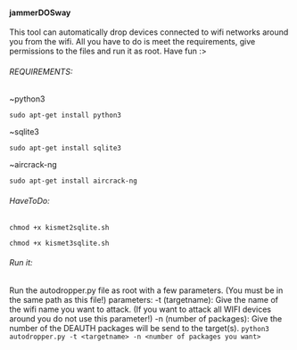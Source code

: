 
#### jammerDOSway
This tool can automatically drop devices connected to wifi networks around you from the wifi. All you have to do is meet the requirements, give permissions to the files and run it as root.
Have fun :>

###### REQUIREMENTS:
~python3

`sudo apt-get install python3`


~sqlite3 

`sudo apt-get install sqlite3`


~aircrack-ng

`sudo apt-get install aircrack-ng`


###### HaveToDo:

`chmod +x kismet2sqlite.sh`

`chmod +x kismet3sqlite.sh`


###### Run it:
Run the autodropper.py file as root with a few parameters. (You must be in the same path as this file!) 
parameters:
-t (targetname): Give the name of the wifi name you want to attack. (If you want to attack all WIFI devices around you do not use this parameter!)
-n (number of packages): Give the number of the DEAUTH packages will be send to the target(s).
`python3 autodropper.py -t <targetname> -n <number of packages you want>`
